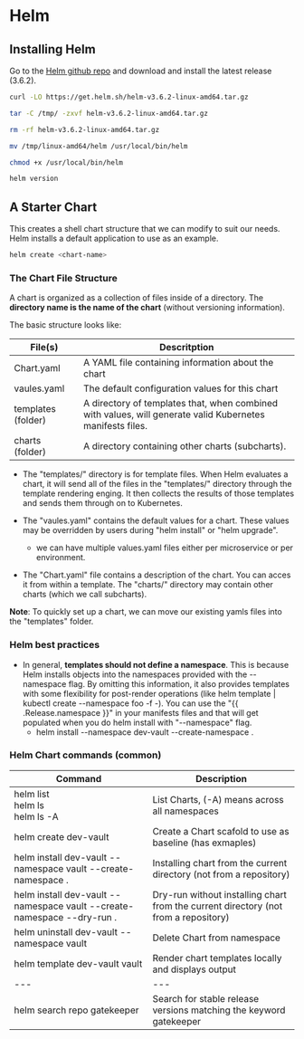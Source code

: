 # Helm

## Installing Helm

Go to the [Helm github repo](https://github.com/helm/helm) and download and install the latest release (3.6.2).

```bash
curl -LO https://get.helm.sh/helm-v3.6.2-linux-amd64.tar.gz

tar -C /tmp/ -zxvf helm-v3.6.2-linux-amd64.tar.gz

rm -rf helm-v3.6.2-linux-amd64.tar.gz

mv /tmp/linux-amd64/helm /usr/local/bin/helm

chmod +x /usr/local/bin/helm

helm version
```

## A Starter Chart

This creates a shell chart structure that we can modify to suit our needs. Helm installs a default application to use as an example.

```bash
helm create <chart-name>
```

### The Chart File Structure

A chart is organized as a collection of files inside of a directory. The **directory name is the name of the chart** (without versioning information).

The basic structure looks like:

File(s)   | Descritption
--------  | ------------ 
Chart.yaml | A YAML file containing information about the chart
vaules.yaml | The default configuration values for this chart
templates (folder) | A directory of templates that, when combined with values, will generate valid Kubernetes manifests files.
charts (folder) | A directory containing other charts (subcharts).

* The "templates/" directory is for template files. When Helm evaluates a chart, it will send all of the files in the "templates/" directory through the template rendering enging. It then collects the results of those templates and sends them through on to Kubernetes.

* The "vaules.yaml" contains the default values for a chart. These values may be overridden by users during "helm install" or "helm upgrade".
  * we can have multiple values.yaml files either per microservice or per environment.

* The "Chart.yaml" file contains a description of the chart. You can acces it from within a template. The "charts/" directory may contain other charts (which we call subcharts).

**Note**: To quickly set up a chart, we can move our existing yamls files into the "templates" folder.

### Helm best practices

* In general, **templates should not define a namespace**. This is because Helm installs objects into the namespaces provided with the --namespace flag. By omitting this information, it also provides templates with some flexibility for post-render operations (like helm template | kubectl create --namespace foo -f -). You can use the "{{ .Release.namespace }}" in your manifests files and that will get populated when you do helm install with "--namespace" flag.
  * helm install <name> --namespace dev-vault --create-namespace .

### Helm Chart commands (common)

Command | Description
--------| -----------
helm list </br> helm ls </br> helm ls -A | List Charts, (-A) means across all namespaces
helm create dev-vault | Create a Chart scafold to use as baseline (has exmaples)
helm install dev-vault --namespace vault --create-namespace . | Installing chart from the current directory (not from a repository)
helm install dev-vault --namespace vault --create-namespace --dry-run . | Dry-run without installing chart from the current directory (not from a repository)
helm uninstall dev-vault --namespace vault | Delete Chart from namespace
helm template dev-vault vault | Render chart templates locally and displays output
---|---
helm search repo gatekeeper | Search for stable release versions matching the keyword gatekeeper
